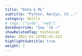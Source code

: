```yaml
---
title: "Data & ML"
subtitle: "Python, RecSys, CV..."
category: Skills
# tags: ["code", "web"]
dateOverride: "Sep ’16 –"
showRelatedTag: technical
date: 2021-01-15T02:41:51Z
highlightSubtitle: true
weight: 2
---
```

